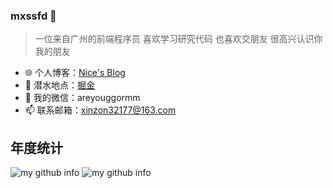 ###  mxssfd 🚀

> 一位来自广州的前端程序员 喜欢学习研究代码 也喜欢交朋友 很高兴认识你 我的朋友

- 🌐 个人博客：[Nice's Blog](http://xiaojiju.com/)
- 🏡 潜水地点：[掘金](https://juejin.cn/user/3790771823587998)
- 💬 我的微信：areyouggormm
- 📫 联系邮箱：xinzon32177@163.com

## 年度统计

![my github info](https://github-readme-stats.vercel.app/api?username=mengxinssfd&hide_border=true&show_icons=true&include_all_commits=true&line_height=20&theme=onedark&locale=cn&custom_title=mengxinssfd的github统计)
![my github info](https://github-readme-stats.vercel.app/api/top-langs/?username=mengxinssfd&hide_border=true&theme=onedark&layout=compact&locale=cn&custom_title=mengxinssfd常用的语言)

